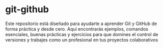 # git-github
Este repositorio está diseñado para ayudarte a aprender Git y GitHub de forma práctica y desde cero. Aquí encontrarás ejemplos, comandos esenciales, buenas prácticas y ejercicios para que domines el control de versiones y trabajes como un profesional en tus proyectos colaborativos

